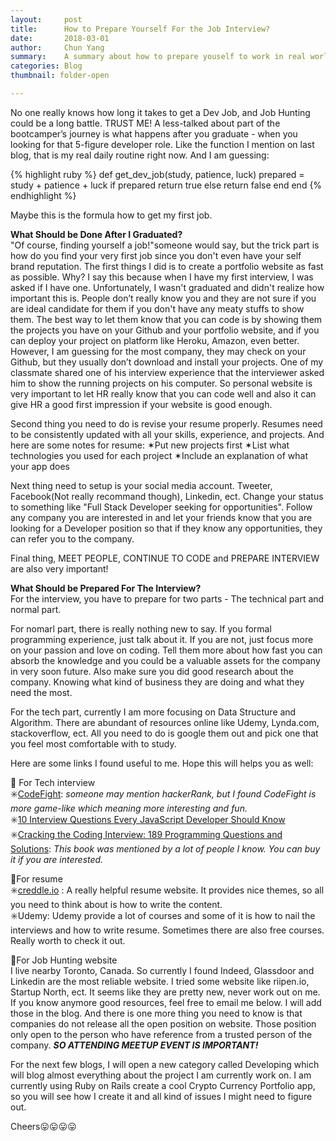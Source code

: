 ```yaml
---
layout:     post
title:      How to Prepare Yourself For the Job Interview?
date:       2018-03-01
author:     Chun Yang
summary:    A summary about how to prepare youself to work in real world after graduated from bootcamp. 
categories: Blog
thumbnail: folder-open

---
```

No one really knows how long it takes to get a Dev Job, and Job Hunting could be a long battle. TRUST ME! A less-talked about part of the bootcamper’s journey is what happens after you graduate - when you looking for that 5-figure developer role. Like the function I mention on last blog, that is my real daily routine right now. And I am guessing:

{% highlight ruby %}
def get_dev_job(study, patience, luck)
  prepared = study + patience + luck
  if prepared
    return true
  else
    return false
  end
end
{% endhighlight %}

Maybe this is the formula how to get my first job.

<b>What Should be Done After I Graduated?</b><br />
"Of course, finding yourself a job!"someone would say, but the trick part is how do you find your very first job since you don't even have your self brand reputation. The first things I did is to create a portfolio website as fast as possible. Why? I say this because when I have my first interview, I was asked if I have one. Unfortunately, I wasn't graduated and didn't realize how important this is. People don’t really know you and they are not sure if you are ideal candidate for them if you don't have any meaty stuffs to show them. The best way to let them know that you can code is by showing them the projects you have on your Github and your portfolio website, and if you can deploy your project on platform like Heroku, Amazon, even better. However, I am guessing for the most company, they may check on your Github, but they usually don’t download and install your projects. One of my classmate shared one of his interview experience that the interviewer asked him to show the running projects on his computer. So personal website is very important to let HR really know that you can code well and also it can give HR a good first impression if your website is good enough.

Second thing you need to do is revise your resume properly. 
Resumes need to be consistently updated with all your skills, experience, and projects. And here are some notes for resume:
✶Put new projects first
✶List what technologies you used for each project
✶Include an explanation of what your app does

Next thing need to setup is your social media account. Tweeter, Facebook(Not really recommand though), Linkedin, ect. Change your status to something like "Full Stack Developer seeking for opportunities". Follow any company you are interested in and let your friends know that you are looking for a Developer position so that if they know any opportunities, they can refer you to the company.

Final thing, MEET PEOPLE, CONTINUE TO CODE and PREPARE INTERVIEW are also very important!	

<b>What Should be Prepared For The Interview?</b><br />
For the interview, you have to prepare for two parts - The technical part and normal part.

For nomarl part, there is really nothing new to say. If you formal programming experience, just talk about it. If you are not, just focus more on your passion and love on coding. Tell them more about how fast you can absorb the knowledge and you could be a valuable assets for the company in very soon future. Also make sure you did good research about the company. Knowing what kind of business they are doing and what they need the most.

For the tech part, currently I am more focusing on Data Structure and Algorithm. There are abundant of resources online like Udemy, Lynda.com, stackoverflow, ect. All you need to do is google them out and pick one that you feel most comfortable with to study.

Here are some links I found useful to me. Hope this will helps you as well:

🔰 For Tech interview <br />
 ✳️[CodeFight][3]: <i>someone may mention hackerRank, but I found CodeFight is more game-like which meaning more interesting and fun.</i> <br />
 ✳️[10 Interview Questions Every JavaScript Developer Should Know][1] <br />
 ✳️[Cracking the Coding Interview: 189 Programming Questions and Solutions][2]: <i>This book was mentioned by a lot of people I know. You can buy it if you are interested.</i>

 🔰For resume <br />
 ✳️[creddle.io][4] : A really helpful resume website. It provides nice themes, so all you need to think about is how to write the content. <br />
 ✳️Udemy: Udemy provide a lot of courses and some of it is how to nail the interviews and how to write resume. Sometimes there are also free courses. Really worth to check it out.

 🔰For Job Hunting website <br />
 I live nearby Toronto, Canada. So currently I found Indeed, Glassdoor and Linkedin are the most reliable website. I tried some website like riipen.io, Startup North, ect. It seems like they are pretty new, never work out on me. If you know anymore good resources, feel free to email me below. I will add those in the blog. And there is one more thing you need to know is that companies do not release all the open position on website. Those position only open to the person who have reference from a trusted person of the company. <i><b>SO ATTENDING MEETUP EVENT IS IMPORTANT!</b></i>

 For the next few blogs, I will open a new category called Developing which will blog almost everything about the project I am currently work on. I am currently using Ruby on Rails create a cool Crypto Currency Portfolio app, so you will see how I create it and all kind of issues I might need to figure out.

 Cheers😛😛😛😛

[1]: https://medium.com/javascript-scene/10-interview-questions-every-javascript-developer-should-know-6fa6bdf5ad95
[2]: https://www.amazon.ca/Cracking-Coding-Interview-Programming-Questions/dp/0984782850 
[3]: https://codefights.com/
[4]: https://www.google.ca/search?source=hp&ei=OxemWpKUAY-GsQXch7HgCg&q=creddle&oq=cred&gs_l=psy-ab.3.0.35i39k1j0l9.913.1700.0.3253.5.4.0.0.0.0.97.325.4.4.0....0...1c.1.64.psy-ab..1.4.323.0..0i67k1.0.khUTufI8fU8